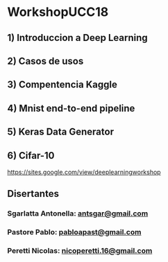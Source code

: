 # WorkshopUCC18
## 1) Introduccion a Deep Learning
## 2) Casos de usos
## 3) Compentencia Kaggle
## 4) Mnist end-to-end pipeline
## 5) Keras Data Generator 
## 6) Cifar-10


https://sites.google.com/view/deeplearningworkshop


## Disertantes
### Sgarlatta Antonella: antsgar@gmail.com
### Pastore Pablo: pabloapast@gmail.com
### Peretti Nicolas: nicoperetti.16@gmail.com
